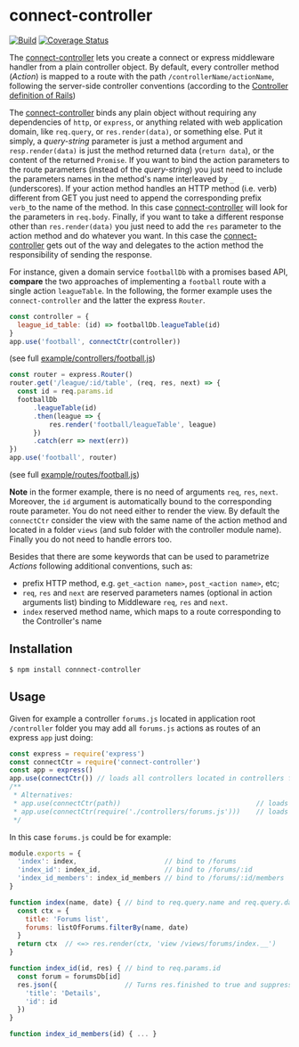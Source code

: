 # connect-controller

[![Build](https://travis-ci.org/CCISEL/connect-controller.svg?branch=master)](https://travis-ci.org/CCISEL/connect-controller)
[![Coverage Status](https://coveralls.io/repos/github/CCISEL/connect-controller/badge.svg?branch=master)](https://coveralls.io/github/CCISEL/connect-controller?branch=master)

The [connect-controller](https://www.npmjs.com/package/connect-controller)
lets you create a connect or express middleware handler from a plain controller object.
By default, every controller method (_Action_) is mapped to a route with the path
`/controllerName/actionName`, following the server-side controller conventions
(according to the [Controller definition of Rails]( https://en.wikipedia.org/wiki/Ruby_on_Rails#Technical_overview))

The [connect-controller](https://www.npmjs.com/package/connect-controller) binds any
plain object without requiring any dependencies of `http`, or `express`, or
anything related with web application domain, like `req.query`,  or
`res.render(data)`, or something else. Put it simply, a _query-string_ parameter is just a method
argument and `resp.render(data)` is just the method returned data (`return data`), or the
content of the returned `Promise`.
If you want to bind the action parameters to the route parameters (instead of the _query-string_) 
you just need to include the parameters names in the method's name interleaved by `_` (underscores).
If your action method handles an HTTP method (i.e. verb) different from GET you just need to append the 
corresponding prefix `verb_`to the name of the method. In this case 
[connect-controller](https://www.npmjs.com/package/connect-controller) will look for the parameters
in `req.body`.
Finally, if you want to take a different response other than `res.render(data)` you just need to add the
`res` parameter to the action method and do whatever you want. In this case the 
[connect-controller](https://www.npmjs.com/package/connect-controller) gets out of the way and delegates
to the action method the responsibility of sending the response.

For instance, given a domain service `footballDb` with a promises based API, **compare** the 
two approaches of implementing a `football` route with a single action `leagueTable`.
In the following, the former example uses the `connect-controller` and the latter the express `Router`.

```js
const controller = {
  league_id_table: (id) => footballDb.leagueTable(id)
}
app.use('football', connectCtr(controller))
```  
(see full [example/controllers/football.js](https://github.com/CCISEL/connect-controller/blob/master/example/controllers/football.js))

```js
const router = express.Router()
router.get('/league/:id/table', (req, res, next) => {
  const id = req.params.id
  footballDb
      .leagueTable(id)
      .then(league => {
          res.render('football/leagueTable', league)
      })
      .catch(err => next(err))
})
app.use('football', router)
```
(see full [example/routes/football.js](https://github.com/CCISEL/connect-controller/blob/master/example/routes/football.js))

**Note** in the former example, there is no need of arguments `req`, `res`, `next`. Moreover, 
the `id` argument is automatically bound to the corresponding route parameter. You do not need
either to render the view. By default the `connectCtr` consider the view with the same name
of the action method and located in a folder `views` (and sub folder with the controller
module name). Finally you do not need to handle errors too.


Besides that there are some keywords that can be used to parametrize _Actions_
following additional conventions, such as: 
   * prefix HTTP method, e.g. `get_<action name>`, `post_<action name>`, etc; 
   * `req`, `res` and `next` are reserved parameters names (optional in action arguments
   list) binding to Middleware `req`, `res` and `next`.
   * `index` reserved method name, which maps to a route corresponding to the Controller's
   name

   
## Installation

    $ npm install connnect-controller

## Usage

Given for example a controller `forums.js` located in application root `/controller`
folder you may add all `forums.js` actions as routes of an express `app` just doing:

```js
const express = require('express')
const connectCtr = require('connect-controller')
const app = express()
app.use(connectCtr()) // loads all controllers located in controllers folder
/**
 * Alternatives:
 * app.use(connectCtr(path))                                  // loads from a different path
 * app.use(connectCtr(require('./controllers/forums.js')))    // loads a single controller object
 */
```

In this case `forums.js` could be for example:

```js
module.exports = {
  'index': index,                      // bind to /forums
  'index_id': index_id,                // bind to /forums/:id
  'index_id_members': index_id_members // bind to /forums/:id/members
}

function index(name, date) { // bind to req.query.name and req.query.date
  const ctx = {              
    title: 'Forums list',
    forums: listOfForums.filterBy(name, date)
  }
  return ctx  // <=> res.render(ctx, 'view /views/forums/index.__')
}

function index_id(id, res) { // bind to req.params.id
  const forum = forumsDb[id] 
  res.json({                 // Turns res.finished to true and suppress further responses
    'title': 'Details',
    'id': id 
  })
}

function index_id_members(id) { ... }
```
